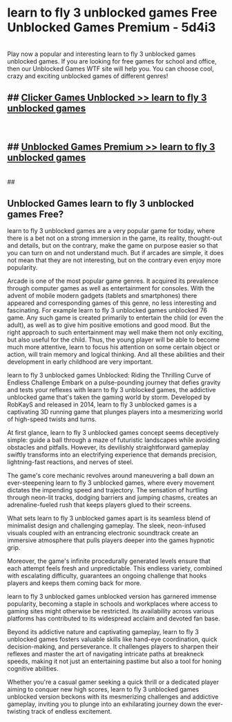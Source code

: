 # learn to fly 3 unblocked games  Free Unblocked Games Premium - 5d4i3 <br>
<br>
Play now a popular and interesting learn to fly 3 unblocked games unblocked games. If you are looking for free games for school and office, then our Unblocked Games WTF site will help you. You can choose cool, crazy and exciting unblocked games of different genres!


## ##  [Clicker Games Unblocked >> learn to fly 3 unblocked games](https://lesson1.guru?title=learn_to_fly_3_unblocked_games)
  <br>

##  ## [Unblocked Games Premium >> learn to fly 3 unblocked games](https://lesson1.guru?title=learn_to_fly_3_unblocked_games)
  <br>
  ##



## Unblocked Games learn to fly 3 unblocked games Free?

learn to fly 3 unblocked games are a very popular game for today, where there is a bet not on a strong immersion in the game, its reality, thought-out and details, but on the contrary, make the game on purpose easier so that you can turn on and not understand much. But if arcades are simple, it does not mean that they are not interesting, but on the contrary even enjoy more popularity.

Arcade is one of the most popular game genres. It acquired its prevalence through computer games as well as entertainment for consoles. With the advent of mobile modern gadgets (tablets and smartphones) there appeared and corresponding games of this genre, no less interesting and fascinating. For example learn to fly 3 unblocked games unblocked 76 game. Any such game is created primarily to entertain the child (or even the adult), as well as to give him positive emotions and good mood. But the right approach to such entertainment may well make them not only exciting, but also useful for the child. Thus, the young player will be able to become much more attentive, learn to focus his attention on some certain object or action, will train memory and logical thinking. And all these abilities and their development in early childhood are very important.

learn to fly 3 unblocked games Unblocked: Riding the Thrilling Curve of Endless Challenge
Embark on a pulse-pounding journey that defies gravity and tests your reflexes with learn to fly 3 unblocked games, the addictive unblocked game that's taken the gaming world by storm. Developed by RobKayS and released in 2014, learn to fly 3 unblocked games is a captivating 3D running game that plunges players into a mesmerizing world of high-speed twists and turns.

At first glance, learn to fly 3 unblocked games concept seems deceptively simple: guide a ball through a maze of futuristic landscapes while avoiding obstacles and pitfalls. However, its devilishly straightforward gameplay swiftly transforms into an electrifying experience that demands precision, lightning-fast reactions, and nerves of steel.

The game's core mechanic revolves around maneuvering a ball down an ever-steepening learn to fly 3 unblocked games, where every movement dictates the impending speed and trajectory. The sensation of hurtling through neon-lit tracks, dodging barriers and jumping chasms, creates an adrenaline-fueled rush that keeps players glued to their screens.

What sets learn to fly 3 unblocked games apart is its seamless blend of minimalist design and challenging gameplay. The sleek, neon-infused visuals coupled with an entrancing electronic soundtrack create an immersive atmosphere that pulls players deeper into the games hypnotic grip.

Moreover, the game's infinite procedurally generated levels ensure that each attempt feels fresh and unpredictable. This endless variety, combined with escalating difficulty, guarantees an ongoing challenge that hooks players and keeps them coming back for more.

learn to fly 3 unblocked games unblocked version has garnered immense popularity, becoming a staple in schools and workplaces where access to gaming sites might otherwise be restricted. Its availability across various platforms has contributed to its widespread acclaim and devoted fan base.

Beyond its addictive nature and captivating gameplay, learn to fly 3 unblocked games fosters valuable skills like hand-eye coordination, quick decision-making, and perseverance. It challenges players to sharpen their reflexes and master the art of navigating intricate paths at breakneck speeds, making it not just an entertaining pastime but also a tool for honing cognitive abilities.

Whether you're a casual gamer seeking a quick thrill or a dedicated player aiming to conquer new high scores, learn to fly 3 unblocked games unblocked version beckons with its mesmerizing challenges and addictive gameplay, inviting you to plunge into an exhilarating journey down the ever-twisting track of endless excitement.
